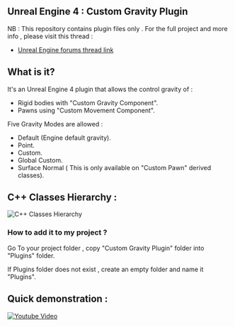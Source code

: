 Unreal Engine 4 : Custom Gravity Plugin
----------------------------------------


NB : This repository contains plugin files only . For the full project and more info , please visit this thread :
- [Unreal Engine forums thread link](https://goo.gl/mfmCbQ)

## What is it?

It's an Unreal Engine 4 plugin that allows the control gravity of :

- Rigid bodies with "Custom Gravity Component".
- Pawns using "Custom Movement Component".

Five Gravity Modes are allowed :

- Default (Engine default gravity).
- Point.
- Custom.
- Global Custom.
- Surface Normal ( This is only available on "Custom Pawn" derived classes).

## C++ Classes Hierarchy :

![C++ Classes Hierarchy ](https://raw.githubusercontent.com/mhousse1247/UE4-CustomGravityPlugin/master/ClassedHierarchy.PNG)


### How to add it to my project ?

Go To your project folder , copy "Custom Gravity Plugin" folder into "Plugins" folder.

If Plugins folder does not exist , create an empty folder and name it "Plugins".
       
## Quick demonstration :


[![Youtube Video](http://img.youtube.com/vi/oLB28JvEQAg/0.jpg)](https://goo.gl/i8ye9u)
